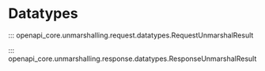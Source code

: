 # Datatypes

::: openapi_core.unmarshalling.request.datatypes.RequestUnmarshalResult

::: openapi_core.unmarshalling.response.datatypes.ResponseUnmarshalResult
